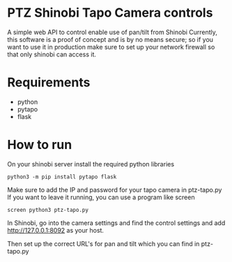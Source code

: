 # PTZ Shinobi Tapo Camera controls

A simple web API to control enable use of pan/tilt from Shinobi
Currently, this software is a proof of concept and is by no means secure; so if you want to use it in production make sure to set up your network firewall so that only shinobi can access it.

# Requirements

* python
* pytapo
* flask

# How to run

On your shinobi server install the required python libraries

```
python3 -m pip install pytapo flask
```

Make sure to add the IP and password for your tapo camera in ptz-tapo.py
If you want to leave it running, you can use a program like screen

```
screen python3 ptz-tapo.py
```

In Shinobi, go into the camera settings and find the control settings and add http://127.0.0.1:8092 as your host.

Then set up the correct URL's for pan and tilt which you can find in ptz-tapo.py
